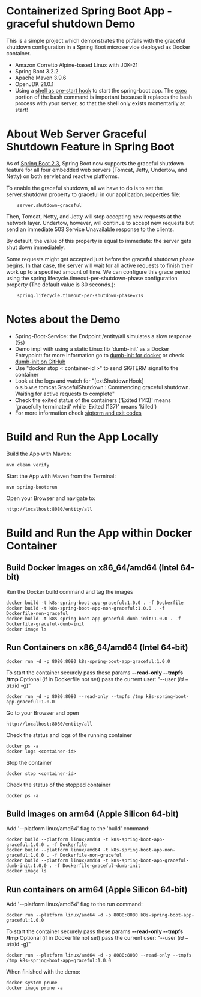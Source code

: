 # Containerized Spring Boot App - graceful shutdown Demo 
This is a simple project which demonstrates the pitfalls with the graceful shutdown configuration in a Spring Boot microservice deployed as Docker container. 
- Amazon Corretto Alpine-based Linux with JDK-21
- Spring Boot 3.2.2
- Apache Maven 3.9.6
- OpenJDK 21.0.1
- Using a [shell as pre-start hook](java-run.sh) to start the spring-boot app. The [exec](https://en.wikipedia.org/wiki/Exec_(system_call)) portion of the bash command is important because it replaces the bash process with your server, so that the shell only exists momentarily at start!

# About Web Server Graceful Shutdown Feature in Spring Boot
As of [Spring Boot 2.3](https://github.com/spring-projects/spring-boot/wiki/Spring-Boot-2.3-Release-Notes#graceful-shutdown), 
Spring Boot now supports the graceful shutdown feature for all four embedded web servers (Tomcat, Jetty, Undertow, and Netty) 
on both servlet and reactive platforms.

To enable the graceful shutdown, all we have to do is to set the server.shutdown property to graceful in our application.properties file:

        server.shutdown=graceful

Then, Tomcat, Netty, and Jetty will stop accepting new requests at the network layer. Undertow, however, will continue to accept new requests 
but send an immediate 503 Service Unavailable response to the clients.

By default, the value of this property is equal to immediate: the server gets shut down immediately.

Some requests might get accepted just before the graceful shutdown phase begins. In that case, the server will wait for all active 
requests to finish their work up to a specified amount of time. We can configure this grace period using the 
spring.lifecycle.timeout-per-shutdown-phase configuration property (The default value is 30 seconds.):

        spring.lifecycle.timeout-per-shutdown-phase=21s


# Notes about the Demo
- Spring-Boot-Service: the Endpoint /entity/all simulates a slow response (5s)
- Demo impl with using a static Linux lib 'dumb-init' as a Docker Entrypoint: for more information go to [dumb-init for docker](https://engineeringblog.yelp.com/2016/01/dumb-init-an-init-for-docker.html) or check [dumb-init on GitHub](https://github.com/Yelp/dumb-init)
- Use "docker stop < container-id >" to send SIGTERM signal to the container
- Look at the logs and watch for "[extShutdownHook] o.s.b.w.e.tomcat.GracefulShutdown        : Commencing graceful shutdown. Waiting for active requests to complete"
- Check the exited status of the containers ('Exited (143)' means 'gracefully terminated' while 'Exited (137)' means 'killed')
- For more information check [sigterm and exit codes](https://komodor.com/learn/sigterm-signal-15-exit-code-143-linux-graceful-termination/)

# Build and Run the App Locally
Build the App with Maven:

    mvn clean verify

Start the App with Maven from the Terminal:

    mvn spring-boot:run

Open your Browser and navigate to:

    http://localhost:8080/entity/all

# Build and Run the App within Docker Container

## Build Docker Images on x86_64/amd64 (Intel 64-bit)
Run the Docker build command and tag the images

    docker build -t k8s-spring-boot-app-graceful:1.0.0 . -f Dockerfile
    docker build -t k8s-spring-boot-app-non-graceful:1.0.0 . -f Dockerfile-non-graceful
    docker build -t k8s-spring-boot-app-graceful-dumb-init:1.0.0 . -f Dockerfile-graceful-dumb-init
    docker image ls

## Run Containers on x86_64/amd64 (Intel 64-bit)


    docker run -d -p 8080:8080 k8s-spring-boot-app-graceful:1.0.0

To start the container securely pass these params **--read-only --tmpfs /tmp**
Optional (if in Dockerfile not set) pass the current user: "--user $(id -u):$(id -g)"

    docker run -d -p 8080:8080 --read-only --tmpfs /tmp k8s-spring-boot-app-graceful:1.0.0

Go to your Browser and open 

    http://localhost:8080/entity/all

Check the status and logs of the running container

    docker ps -a
    docker logs <container-id>

Stop the container

    docker stop <container-id>

Check the status of the stopped container

    docker ps -a


## Build images on arm64 (Apple Silicon 64-bit)
Add '--platform linux/amd64' flag to the 'build' command:

    docker build --platform linux/amd64 -t k8s-spring-boot-app-graceful:1.0.0 . -f Dockerfile 
    docker build --platform linux/amd64 -t k8s-spring-boot-app-non-graceful:1.0.0 . -f Dockerfile-non-graceful
    docker build --platform linux/amd64 -t k8s-spring-boot-app-graceful-dumb-init:1.0.0 . -f Dockerfile-graceful-dumb-init
    docker image ls

## Run containers on arm64 (Apple Silicon 64-bit)
Add '--platform linux/amd64' flag to the run command:

    docker run --platform linux/amd64 -d -p 8080:8080 k8s-spring-boot-app-graceful:1.0.0

To start the container securely pass these params **--read-only --tmpfs /tmp**
Optional (if in Dockerfile not set) pass the current user: "--user $(id -u):$(id -g)"

    docker run --platform linux/amd64 -d -p 8080:8080 --read-only --tmpfs /tmp k8s-spring-boot-app-graceful:1.0.0



When finished with the demo: 

    docker system prune
    docker image prune -a





